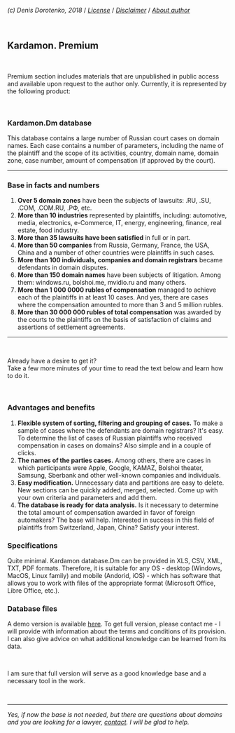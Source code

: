 *(c) Denis Dorotenko, 2018* / *[License](https://github.com/xCounsel/kardamon/blob/master/English/LICENSE.md)* / *[Disclaimer](https://github.com/xCounsel/kardamon/blob/master/English/DISCLAIMER.md)* / *[About author](https://dorotenko.pro/english/)* 

<br/>

## Kardamon. Premium

<br/>

Premium section includes materials that are unpublished in public access and available upon request to the author only. Currently, it is represented by the following product:

<br/>

### Kardamon.Dm database


This database contains a large number of Russian court cases on domain names. Each case contains a number of parameters, including the name of the plaintiff and the scope of its activities, country, domain name, domain zone, case number, amount of compensation (if approved by the court).

---

### Base in facts and numbers
1. **Over 5 domain zones** have been the subjects of lawsuits: .RU, .SU, .COM, .COM.RU, .РФ, etc.
2. **More than 10 industries** represented by plaintiffs, including: automotive, media, electronics, e-Commerce, IT, energy, engineering, finance, real estate, food industry.
3. **More than 35 lawsuits have been satisfied** in full or in part.
4. **More than 50 companies** from Russia, Germany, France, the USA, China and a number of other countries were plaintiffs in such cases.
5. **More than 100 individuals, companies and domain registrars** became defendants in domain disputes.
6. 	**More than 150 domain names** have been subjects of litigation. Among them: windows.ru, bolshoi.me, mvidio.ru and many others.
7. **More than 1 000 0000 rubles of compensation** managed to achieve each of the plaintiffs in at least 10 cases. And yes, there are cases where the compensation amounted to more than 3 and 5 million rubles.
8. **More than 30 000 000 rubles of total compensation** was awarded by the courts to the plaintiffs on the basis of satisfaction of claims and assertions of settlement agreements.

---

<br/>

Already have a desire to get it?<br/>
Take a few more minutes of your time to read the text below and learn how to do it.

<br/>

### Advantages and benefits
1. 	**Flexible system of sorting, filtering and grouping of cases.** To make a sample of cases where the defendants are domain registrars? It's easy. To determine the list of cases of Russian plaintiffs who received compensation in cases on domains? Also simple and in a couple of clicks.
2. 	**The names of the parties cases.** Among others, there are cases in which participants were Apple, Google, KAMAZ, Bolshoi theater, Samsung, Sberbank and other well-known companies and individuals.
3. 	**Easy modification.** Unnecessary data and partitions are easy to delete. New sections can be quickly added, merged, selected. Come up with your own criteria and parameters and add them.
4. 	**The database is ready for data analysis.** Is it necessary to determine the total amount of compensation awarded in favor of foreign automakers? The base will help. Interested in success in this field of plaintiffs from Switzerland, Japan, China? Satisfy your interest.

### Specifications
Quite minimal. Kardamon database.Dm can be provided in XLS, CSV, XML, TXT, PDF formats. Therefore, it is suitable for any OS - desktop (Windows, MacOS, Linux family) and mobile (Andorid, iOS) - which has software that allows you to work with files of the appropriate format (Microsoft Office, Libre Office, etc.).

### Database files
A demo version is available [here](https://dorotenko.pro/kardamon). To get full version, please contact me - I will provide with information about the terms and conditions of its provision. I can also give advice on what additional knowledge can be learned from its data.

<br/>

I am sure that full version will serve as a good knowledge base and a necessary tool in the work.


<br/>

----
*Yes, if now the base is not needed, but there are questions about domains and you are looking for a lawyer, [contact](http://dorotenko.pro/contact-en/). I will be glad to help.*



